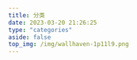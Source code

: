 ```yaml
---
title: 分类
date: 2023-03-20 21:26:25
type: "categories"
aside: false
top_img: /img/wallhaven-1p11l9.png
---
```

